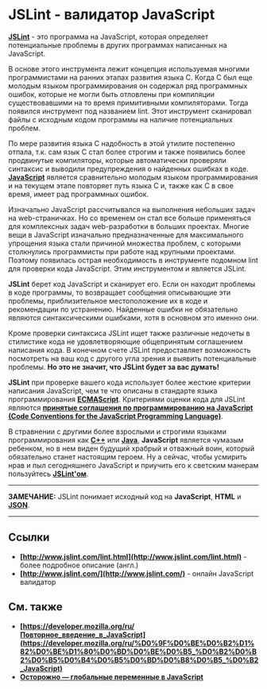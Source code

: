 JSLint - валидатор JavaScript
=============================
**[JSLint](http://www.jslint.com/lint.html)** - это программа на JavaScript, которая определяет потенциальные проблемы в других программах написанных на JavaScript.

В основе этого инструмента лежит концепция используемая многими программистами на ранних этапах развития языка С. Когда С был еще молодым языком программирования он содержал ряд программных ошибок, которые не могли быть отловлены при компиляции существовавшими на то время примитивными компиляторами. Тогда появился инструмент под названием lint. Этот инструмент сканировал файлы с исходным кодом программы на наличие потенциальных проблем.

По мере развития языка С надобность в этой утилите постепенно отпала, т.к. сам язык С стал более строгим и также появились более продвинутые компиляторы, которые автоматически проверяли синтаксис и выводили предупреждения о найденных ошибках в коде.
**[JavaScript](https://github.com/uran1980/web-deb-blog/blob/master/JavaScript/JavaScript.md)** является сравнительно молодым языком программирования и на текущем этапе повторяет путь языка С и, также как С в свое время, имеет рад программных ошибок.

Изначально JavaScript рассчитывался на выполнения небольших задач на web-страничках. Но со временем он стал все больше применяться для комплексных задач web-разработки в больших проектах. Многие вещи в JavaScript изначально предназначенные для максимального упрощения языка стали причиной множества проблем, с которыми столкнулись программисты при работе над крупными проектами. Поэтому появилась острая необходимость в инструменте подомном lint для проверки кода JavaScript. Этим инструментом и является JSLint.


**JSLint** берет код JavaScript и сканирует его. Если он находит проблемы в коде программы, то возвращает сообщения описывающие эти проблемы, приблизительное местоположение их в коде и рекомендации по устранению. Найденные ошибки не обязательно являются синтаксическими ошибками, хотя в основном это именно они.

Кроме проверки синтаксиса JSLint ищет также различные недочеты в стилистике кода не удовлетворяющие общепринятым соглашением написания кода. В конечном счете JSLint предоставляет возможность посмотреть на ваш код с другого угла зрения и выявить потенциальные проблемы. **Но это не значит, что JSLint будет за вас думать!**

**JSLint** при проверке вашего кода использует более жесткие критерии написания JavaScript, чем те что описаны в стандарте языка программирования **[ECMAScript](http://www.ecmascript.org/docs.php)**. Критериями оценки кода для JSLint являются **[принятые соглашения по программированию на JavaScript (Code Conventions for the JavaScript Programming Language)](http://javascript.crockford.com/code.html)**.

В стравнении с другими более взрослыми и строгими языками программирования как **[C++](http://ru.wikipedia.org/wiki/C%2B%2B)** или **[Java](http://ru.wikipedia.org/wiki/Java)**, **JavaScript** является чумазым ребенком, но в нем виден будущий храбрый и отважный воин, который обязательно станет настоящим героем. Ну а сейчас, чтобы усмирить нрав и пыл сегодняшнего JavaScript и приучить его к светским манерам пользуйтесь **[JSLint'ом](http://www.jslint.com/lint.html)**.

***
**ЗАМЕЧАНИЕ:**
JSLint понимает исходный код на **JavaScript**, **HTML** и **[JSON](http://www.json.org/json-ru.html)**.
***

## Ссылки
* **[http://www.jslint.com/lint.html](http://www.jslint.com/lint.html)** - более подробное описание (англ.)
* **[http://www.jslint.com/](http://www.jslint.com/)** - онлайн JavaScript валидатор


## См. также
* **[https://developer.mozilla.org/ru/Повторное_введение_в_JavaScript](https://developer.mozilla.org/ru/%D0%9F%D0%BE%D0%B2%D1%82%D0%BE%D1%80%D0%BD%D0%BE%D0%B5_%D0%B2%D0%B2%D0%B5%D0%B4%D0%B5%D0%BD%D0%B8%D0%B5_%D0%B2_JavaScript)**
* **[Осторожно — глобальные переменные в JavaScript](https://github.com/uran1980/web-deb-blog/blob/master/JavaScript/Global-variables-in-JavaScript.md)**









